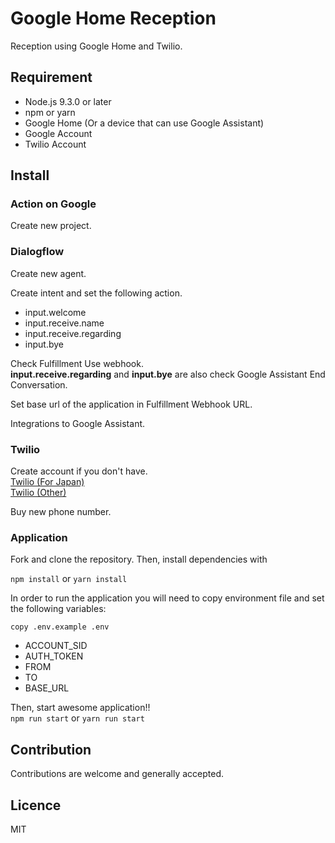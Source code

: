 # Google Home Reception
Reception using Google Home and Twilio.

## Requirement
* Node.js 9.3.0 or later
* npm or yarn
* Google Home (Or a device that can use Google Assistant)
* Google Account
* Twilio Account

## Install
### Action on Google
Create new project.

### Dialogflow
Create new agent.

Create intent and set the following action.
* input.welcome
* input.receive.name
* input.receive.regarding
* input.bye

Check Fulfillment Use webhook.  
**input.receive.regarding** and **input.bye** are also check Google Assistant End Conversation.   

Set base url of the application in Fulfillment Webhook URL.

Integrations to Google Assistant. 

### Twilio
Create account if you don't have.  
[Twilio (For Japan)](https://twilio.kddi-web.com)  
[Twilio (Other)](https://www.twilio.com)

Buy new phone number.

### Application
Fork and clone the repository. Then, install dependencies with

`npm install` or `yarn install`

In order to run the application you will need to copy environment file and set the following variables:

`copy .env.example .env`

* ACCOUNT_SID
* AUTH_TOKEN
* FROM
* TO
* BASE_URL

Then, start awesome application!!  
`npm run start` or `yarn run start`

## Contribution
Contributions are welcome and generally accepted.

## Licence
MIT
